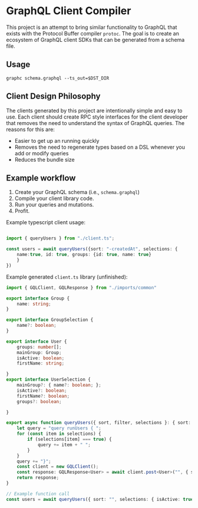 # GraphQL Client Compiler

This project is an attempt to bring similar functionality to GraphQL that
exists with the Protocol Buffer compiler `protoc`.  The goal is to create an 
ecosystem of GraphQL client SDKs that can be generated from a schema file.

## Usage

`graphc schema.graphql --ts_out=$DST_DIR`

## Client Design Philosophy

The clients generated by this project are intentionally simple and easy to use.
Each client should create RPC style interfaces for the client developer that removes the
need to understand the syntax of GraphQL queries.  The reasons for this are:

 * Easier to get up an running quickly
 * Removes the need to regenerate types based on a DSL whenever you add or modify queries
 * Reduces the bundle size

## Example workflow

 1. Create your GraphQL schema (i.e., `schema.graphql`)
 2. Compile your client library code.
 3. Run your queries and mutations.
 4. Profit.

Example typescript client usage:

```typescript

import { queryUsers } from "./client.ts";

const users = await queryUsers({sort: "-createdAt", selections: {
    name:true, id: true, groups: {id: true, name: true}
    }
})
```

Example generated `client.ts` library (unfinished):

```typescript
import { GQLClient, GQLResponse } from "./imports/common"

export interface Group {
    name: string;
}

export interface GroupSelection {
    name?: boolean;
}

export interface User {
    groups: number[];
    mainGroup: Group;
    isActive: boolean;
    firstName: string;

}
export interface UserSelection {
    mainGroup?: { name?: boolean; };
    isActive?: boolean;
    firstName?: boolean;
    groups?: boolean;

}

export async function queryUsers({ sort, filter, selections }: { sort: string, filter?: string, selections: UserSelection }): Promise<GQLResponse<User>> {
    let query = "query runUsers { ";
    for (const item in selections) {
        if (selections[item] === true) {
            query += item + " ";
        }
    }
    query += "}";
    const client = new GQLClient();
    const response: GQLResponse<User> = await client.post<User>("", { sort: sort, filter: filter });
    return response;
}

// Example function call
const users = await queryUsers({ sort: "", selections: { isActive: true, mainGroup: { name: true } } })
```
